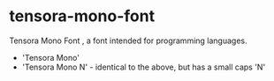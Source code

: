 # tensora-mono-font
Tensora Mono Font , a font intended for programming languages. 

* 'Tensora Mono'
* 'Tensora Mono N' - identical to the above, but has a small caps 'N'
